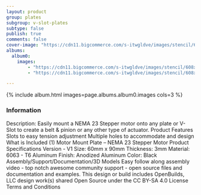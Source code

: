 ```yaml
---
layout: product
group: plates
subgroup: v-slot-plates
subtype: false
publish: true
comments: false
cover-image: "https://cdn11.bigcommerce.com/s-itwgldve/images/stencil/608x608/products/213/3722/Motor_Mount_plate_-_NEMA_23_Motor_Profile_picture__55244.1675310614.png?c=2"
albums:
  album0:
    images:
        - "https://cdn11.bigcommerce.com/s-itwgldve/images/stencil/608x608/products/213/3722/Motor_Mount_plate_-_NEMA_23_Motor_Profile_picture__55244.1675310614.png?c=2"
        - "https://cdn11.bigcommerce.com/s-itwgldve/images/stencil/608x608/products/213/4420/motor_mount_plate_nema_23_in_use__88435.1675310614.png?c=2"

---
```


{% include album.html images=page.albums.album0.images cols=3 %}

### Information

Description:
 Easily mount a NEMA 23 Stepper motor onto any plate or V-Slot to create a belt & pinion or any other type of actuator. Product Features  Slots to easy tension adjustment Multiple holes to accommodate and design What is Included  (1) Motor Mount Plate – NEMA 23 Stepper Motor Product Specifications  Version - V1 Size: 60mm x 90mm Thickness: 3mm Material: 6063 - T6 Aluminum Finish: Anodized Aluminum Color: Black   Assembly/Support/Documentation/3D Models   Easy follow along assembly video - top notch awesome community support - open source files and documentation and examples. This design or build includes  OpenBuilds, LLC design work(s) shared Open Source under the CC BY-SA 4.0 License Terms and Conditions  

